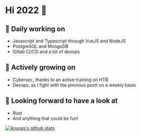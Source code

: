 # Hi 2022 :wave:

## 💼 Daily working on
- Javascript and Typescript through VueJS and NodeJS
- PostgreSQL and MongoDB
- Gitlab CI/CD and a bit of devops

## 🌱 Actively growing on
- Cybersec, thanks to an active training on HTB
- Devops, as I fight with the previous point on a weekly basis

## 🔭 Looking forward to have a look at
- Rust
- And anything that could be fun!

[![Anurag's github stats](https://github-readme-stats.vercel.app/api?username=Scttpr&theme=nord)](https://github.com/anuraghazra/github-readme-stats)
